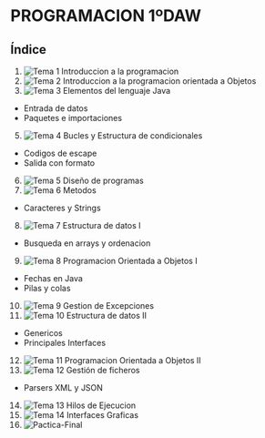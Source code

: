 # PROGRAMACION 1ºDAW
## Índice
1. ![Tema 1 Introduccion a la programacion](https://github.com/Eric212/1DAW/tree/main/POO/src/TemasTeoria/Tema%2001)
3. ![Tema 2 Introduccion a la programacion orientada a Objetos](https://github.com/Eric212/1DAW/tree/main/POO/src/TemasTeoria/Tema%2002)
4. ![Tema 3 Elementos del lenguaje Java](https://github.com/Eric212/1DAW/tree/main/POO/src/TemasTeoria/Tema%2003)
  - Entrada de datos
  - Paquetes e importaciones
5. ![Tema 4 Bucles y Estructura de condicionales](https://github.com/Eric212/1DAW/tree/main/POO/src/TemasTeoria/Tema%2004)
  - Codigos de escape
  - Salida con formato
6. ![Tema 5 Diseño de programas](https://github.com/Eric212/1DAW/tree/main/POO/src/TemasTeoria/Tema%2005)
7. ![Tema 6 Metodos](https://github.com/Eric212/1DAW/tree/main/POO/src/TemasTeoria/Tema%2006)
  - Caracteres y Strings
8. ![Tema 7 Estructura de datos I](https://github.com/Eric212/1DAW/tree/main/POO/src/TemasTeoria/Tema%2007)
  - Busqueda en arrays y ordenacion
9. ![Tema 8 Programacion Orientada a Objetos I](https://github.com/Eric212/1DAW/tree/main/POO/src/TemasTeoria/Tema%2008)
  - Fechas en Java
  - Pilas y colas
10. ![Tema 9 Gestion de Excepciones](https://github.com/Eric212/1DAW/tree/main/POO/src/TemasTeoria/Tema%2009)
11. ![Tema 10 Estructura de datos II](https://github.com/Eric212/1DAW/tree/main/POO/src/TemasTeoria/Tema%2010)
  - Genericos
  - Principales Interfaces
12. ![Tema 11 Programacion Orientada a Objetos II](https://github.com/Eric212/1DAW/tree/main/POO/src/TemasTeoria/Tema%2011)
13. ![Tema 12 Gestión de ficheros](https://github.com/Eric212/1DAW/tree/main/POO/src/TemasTeoria/Tema%2012)
  - Parsers XML y JSON
14. ![Tema 13 Hilos de Ejecucion](https://github.com/Eric212/1DAW/tree/main/POO/src/TemasTeoria/Tema%2013)
15. ![Tema 14 Interfaces Graficas](https://github.com/Eric212/1DAW/tree/main/POO/src/TemasTeoria/Tema%2014)
16. ![Pactica-Final](https://github.com/Eric212/1DAW/tree/main/POO/src/TemasTeoria/Tema%2015)
